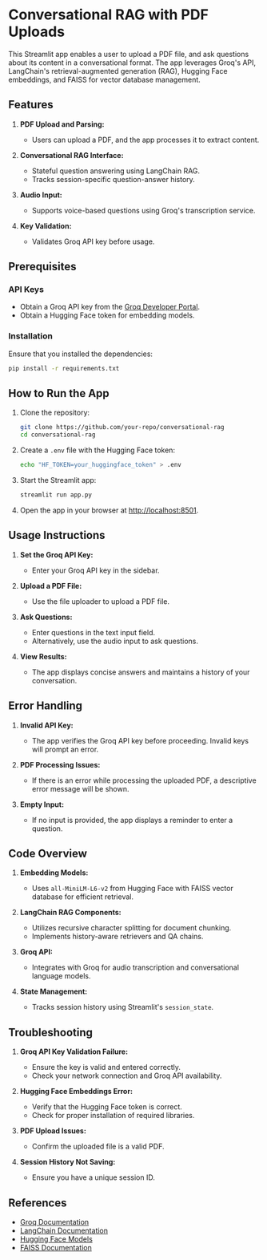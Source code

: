 # Conversational RAG with PDF Uploads

This Streamlit app enables a user to upload a PDF file, and ask questions about its content in a conversational format. The app leverages Groq's API, LangChain's retrieval-augmented generation (RAG), Hugging Face embeddings, and FAISS for vector database management.

## Features

1. **PDF Upload and Parsing:**
   - Users can upload a PDF, and the app processes it to extract content.

2. **Conversational RAG Interface:**
   - Stateful question answering using LangChain RAG.
   - Tracks session-specific question-answer history.

3. **Audio Input:**
   - Supports voice-based questions using Groq's transcription service.

4. **Key Validation:**
   - Validates Groq API key before usage.

## Prerequisites

### API Keys
- Obtain a Groq API key from the [Groq Developer Portal](https://groq.com/).
- Obtain a Hugging Face token for embedding models.

### Installation

Ensure that you installed the dependencies:

```bash
pip install -r requirements.txt
```

## How to Run the App

1. Clone the repository:
   ```bash
   git clone https://github.com/your-repo/conversational-rag
   cd conversational-rag
   ```

2. Create a `.env` file with the Hugging Face token:
   ```bash
   echo "HF_TOKEN=your_huggingface_token" > .env
   ```

3. Start the Streamlit app:
   ```bash
   streamlit run app.py
   ```

4. Open the app in your browser at [http://localhost:8501](http://localhost:8501).

## Usage Instructions

1. **Set the Groq API Key:**
   - Enter your Groq API key in the sidebar.

2. **Upload a PDF File:**
   - Use the file uploader to upload a PDF file.

3. **Ask Questions:**
   - Enter questions in the text input field.
   - Alternatively, use the audio input to ask questions.

4. **View Results:**
   - The app displays concise answers and maintains a history of your conversation.

## Error Handling

1. **Invalid API Key:**
   - The app verifies the Groq API key before proceeding. Invalid keys will prompt an error.

2. **PDF Processing Issues:**
   - If there is an error while processing the uploaded PDF, a descriptive error message will be shown.

3. **Empty Input:**
   - If no input is provided, the app displays a reminder to enter a question.

## Code Overview

1. **Embedding Models:**
   - Uses `all-MiniLM-L6-v2` from Hugging Face with FAISS vector database for efficient retrieval.

2. **LangChain RAG Components:**
   - Utilizes recursive character splitting for document chunking.
   - Implements history-aware retrievers and QA chains.

3. **Groq API:**
   - Integrates with Groq for audio transcription and conversational language models.

4. **State Management:**
   - Tracks session history using Streamlit's `session_state`.

## Troubleshooting

1. **Groq API Key Validation Failure:**
   - Ensure the key is valid and entered correctly.
   - Check your network connection and Groq API availability.

2. **Hugging Face Embeddings Error:**
   - Verify that the Hugging Face token is correct.
   - Check for proper installation of required libraries.

3. **PDF Upload Issues:**
   - Confirm the uploaded file is a valid PDF.

4. **Session History Not Saving:**
   - Ensure you have a unique session ID.

## References

- [Groq Documentation](https://groq.com/docs/)
- [LangChain Documentation](https://python.langchain.com/)
- [Hugging Face Models](https://huggingface.co/models)
- [FAISS Documentation](https://github.com/facebookresearch/faiss)
